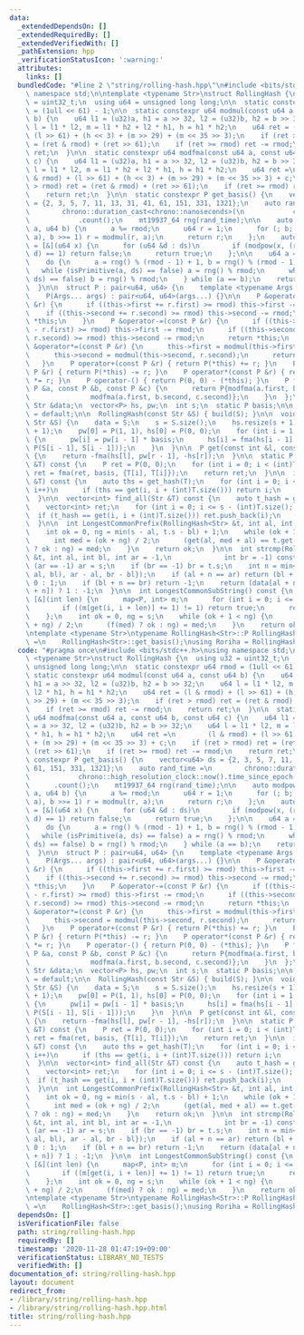 ```yaml
---
data:
  _extendedDependsOn: []
  _extendedRequiredBy: []
  _extendedVerifiedWith: []
  _pathExtension: hpp
  _verificationStatusIcon: ':warning:'
  attributes:
    links: []
  bundledCode: "#line 2 \"string/rolling-hash.hpp\"\n#include <bits/stdc++.h>\nusing\
    \ namespace std;\n\ntemplate <typename Str>\nstruct RollingHash {\n  using u32\
    \ = uint32_t;\n  using u64 = unsigned long long;\n\n  static constexpr u64 rmod\
    \ = (1ull << 61) - 1;\n\n  static constexpr u64 modmul(const u64 a, const u64\
    \ b) {\n    u64 l1 = (u32)a, h1 = a >> 32, l2 = (u32)b, h2 = b >> 32;\n    u64\
    \ l = l1 * l2, m = l1 * h2 + l2 * h1, h = h1 * h2;\n    u64 ret = (l & rmod) +\
    \ (l >> 61) + (h << 3) + (m >> 29) + (m << 35 >> 3);\n    if (ret > rmod) ret\
    \ = (ret & rmod) + (ret >> 61);\n    if (ret >= rmod) ret -= rmod;\n    return\
    \ ret;\n  }\n\n  static constexpr u64 modfma(const u64 a, const u64 b, const u64\
    \ c) {\n    u64 l1 = (u32)a, h1 = a >> 32, l2 = (u32)b, h2 = b >> 32;\n    u64\
    \ l = l1 * l2, m = l1 * h2 + l2 * h1, h = h1 * h2;\n    u64 ret =\n        (l\
    \ & rmod) + (l >> 61) + (h << 3) + (m >> 29) + (m << 35 >> 3) + c;\n    if (ret\
    \ > rmod) ret = (ret & rmod) + (ret >> 61);\n    if (ret >= rmod) ret -= rmod;\n\
    \    return ret;\n  }\n\n  static constexpr P get_basis() {\n    vector<u64> ds\
    \ = {2, 3, 5, 7, 11, 13, 31, 41, 61, 151, 331, 1321};\n    auto rand_time =\n\
    \        chrono::duration_cast<chrono::nanoseconds>(\n            chrono::high_resolution_clock::now().time_since_epoch())\n\
    \            .count();\n    mt19937_64 rng(rand_time);\n\n    auto modpow = [&](u64\
    \ a, u64 b) {\n      a %= rmod;\n      u64 r = 1;\n      for (; b; a = modmul(a,\
    \ a), b >>= 1) r = modmul(r, a);\n      return r;\n    };\n    auto isPrimitive\
    \ = [&](u64 x) {\n      for (u64 &d : ds)\n        if (modpow(x, (rmod - 1) /\
    \ d) == 1) return false;\n      return true;\n    };\n\n    u64 a = 1, b = 1;\n\
    \    do {\n      a = rng() % (rmod - 1) + 1, b = rng() % (rmod - 1) + 1;\n   \
    \   while (isPrimitive(a, ds) == false) a = rng() % rmod;\n      while (isPrimitive(b,\
    \ ds) == false) b = rng() % rmod;\n    } while (a == b);\n    return P(a, b);\n\
    \  }\n\n  struct P : pair<u64, u64> {\n    template <typename Args... args>\n\
    \    P(Args... args) : pair<u64, u64>(args...) {}\n\n    P &operator+=(const P\
    \ &r) {\n      if ((this->first += r.first) >= rmod) this->first -= rmod;\n  \
    \    if ((this->second += r.second) >= rmod) this->second -= rmod;\n      return\
    \ *this;\n    }\n    P &operator-=(const P &r) {\n      if ((this->first += rmod\
    \ - r.first) >= rmod) this->first -= rmod;\n      if ((this->second += rmod -\
    \ r.second) >= rmod) this->second -= rmod;\n      return *this;\n    }\n    P\
    \ &operator*=(const P &r) {\n      this->first = modmul(this->first, r.first);\n\
    \      this->second = modmul(this->second, r.second);\n      return *this;\n \
    \   }\n    P operator+(const P &r) { return P(*this) += r; }\n    P operator-(const\
    \ P &r) { return P(*this) -= r; }\n    P operator*(const P &r) { return P(*this)\
    \ *= r; }\n    P operator-() { return P(0, 0) - (*this); }\n    P friend fma(const\
    \ P &a, const P &b, const P &c) {\n      return P{modfma(a.first, b.first, c.first),\n\
    \               modfma(a.first, b.second, c.second)};\n    }\n  };\n\n  const\
    \ Str &data;\n  vector<P> hs, pw;\n  int s;\n  static P basis;\n\n  RollingHash()\
    \ = default;\n\n  RollingHash(const Str &S) { build(S); }\n\n  void build(const\
    \ Str &S) {\n    data = S;\n    s = S.size();\n    hs.resize(s + 1);\n    pw.resize(s\
    \ + 1);\n    pw[0] = P(1, 1), hs[0] = P(0, 0);\n    for (int i = 1; i <= s; i++)\
    \ {\n      pw[i] = pw[i - 1] * basis;\n      hs[i] = fma(hs[i - 1], basis[i],\
    \ P(S[i - 1], S[i - 1]));\n    }\n  }\n\n  P get(const int &l, const int &r) const\
    \ {\n    return -fma(hs[l], pw[r - 1], -hs[r]);\n  }\n\n  static P get_hash(Str\
    \ &T) const {\n    P ret = P(0, 0);\n    for (int i = 0; i < (int)T.size(); i++)\
    \ ret = fma(ret, basis, {T[i], T[i]});\n    return ret;\n  }\n\n  int find(Str\
    \ &T) const {\n    auto ths = get_hash(T);\n    for (int i = 0; i <= s - (int)T.size();\
    \ i++)\n      if (ths == get(i, i + (int)T.size())) return i;\n    return -1;\n\
    \  }\n\n  vector<int> find_all(Str &T) const {\n    auto t_hash = get_hash(T);\n\
    \    vector<int> ret;\n    for (int i = 0; i <= s - (int)T.size(); i++)\n    \
    \  if (t_hash == get(i, i + (int)T.size())) ret.push_back(i);\n    return ret;\n\
    \  }\n\n  int LongestCommonPrefix(RollingHash<Str> &t, int al, int bl) const {\n\
    \    int ok = 0, ng = min(s - al, t.s - bl) + 1;\n    while (ok + 1 < ng) {\n\
    \      int med = (ok + ng) / 2;\n      (get(al, med + al) == t.get(bl, med + bl)\
    \ ? ok : ng) = med;\n    }\n    return ok;\n  }\n\n  int strcmp(RollingHash<Str>\
    \ &t, int al, int bl, int ar = -1,\n             int br = -1) const {\n    if\
    \ (ar == -1) ar = s;\n    if (br == -1) br = t.s;\n    int n = min<int>({LongestCommonPrefix(t,\
    \ al, bl), ar - al, br - bl});\n    if (al + n == ar) return (bl + n == br) ?\
    \ 0 : 1;\n    if (bl + n == br) return -1;\n    return (data[al + n] < t.data[bl\
    \ + n]) ? 1 : -1;\n  }\n\n  int LongestCommonSubString() const {\n    auto f =\
    \ [&](int len) {\n      map<P, int> m;\n      for (int i = 0; i <= s - len; i++)\n\
    \        if ((m[get(i, i + len)] += 1) != 1) return true;\n      return false;\n\
    \    };\n    int ok = 0, ng = s;\n    while (ok + 1 < ng) {\n      int med = (ok\
    \ + ng) / 2;\n      (f(med) ? ok : ng) = med;\n    }\n    return ok;\n  }\n};\n\
    \ntemplate <typename Str>\ntypename RollingHash<Str>::P RollingHash<Str>::basis\
    \ =\n    RollingHash<Str>::get_basis();\nusing Roriha = RollingHash<string>;\n"
  code: "#pragma once\n#include <bits/stdc++.h>\nusing namespace std;\n\ntemplate\
    \ <typename Str>\nstruct RollingHash {\n  using u32 = uint32_t;\n  using u64 =\
    \ unsigned long long;\n\n  static constexpr u64 rmod = (1ull << 61) - 1;\n\n \
    \ static constexpr u64 modmul(const u64 a, const u64 b) {\n    u64 l1 = (u32)a,\
    \ h1 = a >> 32, l2 = (u32)b, h2 = b >> 32;\n    u64 l = l1 * l2, m = l1 * h2 +\
    \ l2 * h1, h = h1 * h2;\n    u64 ret = (l & rmod) + (l >> 61) + (h << 3) + (m\
    \ >> 29) + (m << 35 >> 3);\n    if (ret > rmod) ret = (ret & rmod) + (ret >> 61);\n\
    \    if (ret >= rmod) ret -= rmod;\n    return ret;\n  }\n\n  static constexpr\
    \ u64 modfma(const u64 a, const u64 b, const u64 c) {\n    u64 l1 = (u32)a, h1\
    \ = a >> 32, l2 = (u32)b, h2 = b >> 32;\n    u64 l = l1 * l2, m = l1 * h2 + l2\
    \ * h1, h = h1 * h2;\n    u64 ret =\n        (l & rmod) + (l >> 61) + (h << 3)\
    \ + (m >> 29) + (m << 35 >> 3) + c;\n    if (ret > rmod) ret = (ret & rmod) +\
    \ (ret >> 61);\n    if (ret >= rmod) ret -= rmod;\n    return ret;\n  }\n\n  static\
    \ constexpr P get_basis() {\n    vector<u64> ds = {2, 3, 5, 7, 11, 13, 31, 41,\
    \ 61, 151, 331, 1321};\n    auto rand_time =\n        chrono::duration_cast<chrono::nanoseconds>(\n\
    \            chrono::high_resolution_clock::now().time_since_epoch())\n      \
    \      .count();\n    mt19937_64 rng(rand_time);\n\n    auto modpow = [&](u64\
    \ a, u64 b) {\n      a %= rmod;\n      u64 r = 1;\n      for (; b; a = modmul(a,\
    \ a), b >>= 1) r = modmul(r, a);\n      return r;\n    };\n    auto isPrimitive\
    \ = [&](u64 x) {\n      for (u64 &d : ds)\n        if (modpow(x, (rmod - 1) /\
    \ d) == 1) return false;\n      return true;\n    };\n\n    u64 a = 1, b = 1;\n\
    \    do {\n      a = rng() % (rmod - 1) + 1, b = rng() % (rmod - 1) + 1;\n   \
    \   while (isPrimitive(a, ds) == false) a = rng() % rmod;\n      while (isPrimitive(b,\
    \ ds) == false) b = rng() % rmod;\n    } while (a == b);\n    return P(a, b);\n\
    \  }\n\n  struct P : pair<u64, u64> {\n    template <typename Args... args>\n\
    \    P(Args... args) : pair<u64, u64>(args...) {}\n\n    P &operator+=(const P\
    \ &r) {\n      if ((this->first += r.first) >= rmod) this->first -= rmod;\n  \
    \    if ((this->second += r.second) >= rmod) this->second -= rmod;\n      return\
    \ *this;\n    }\n    P &operator-=(const P &r) {\n      if ((this->first += rmod\
    \ - r.first) >= rmod) this->first -= rmod;\n      if ((this->second += rmod -\
    \ r.second) >= rmod) this->second -= rmod;\n      return *this;\n    }\n    P\
    \ &operator*=(const P &r) {\n      this->first = modmul(this->first, r.first);\n\
    \      this->second = modmul(this->second, r.second);\n      return *this;\n \
    \   }\n    P operator+(const P &r) { return P(*this) += r; }\n    P operator-(const\
    \ P &r) { return P(*this) -= r; }\n    P operator*(const P &r) { return P(*this)\
    \ *= r; }\n    P operator-() { return P(0, 0) - (*this); }\n    P friend fma(const\
    \ P &a, const P &b, const P &c) {\n      return P{modfma(a.first, b.first, c.first),\n\
    \               modfma(a.first, b.second, c.second)};\n    }\n  };\n\n  const\
    \ Str &data;\n  vector<P> hs, pw;\n  int s;\n  static P basis;\n\n  RollingHash()\
    \ = default;\n\n  RollingHash(const Str &S) { build(S); }\n\n  void build(const\
    \ Str &S) {\n    data = S;\n    s = S.size();\n    hs.resize(s + 1);\n    pw.resize(s\
    \ + 1);\n    pw[0] = P(1, 1), hs[0] = P(0, 0);\n    for (int i = 1; i <= s; i++)\
    \ {\n      pw[i] = pw[i - 1] * basis;\n      hs[i] = fma(hs[i - 1], basis[i],\
    \ P(S[i - 1], S[i - 1]));\n    }\n  }\n\n  P get(const int &l, const int &r) const\
    \ {\n    return -fma(hs[l], pw[r - 1], -hs[r]);\n  }\n\n  static P get_hash(Str\
    \ &T) const {\n    P ret = P(0, 0);\n    for (int i = 0; i < (int)T.size(); i++)\
    \ ret = fma(ret, basis, {T[i], T[i]});\n    return ret;\n  }\n\n  int find(Str\
    \ &T) const {\n    auto ths = get_hash(T);\n    for (int i = 0; i <= s - (int)T.size();\
    \ i++)\n      if (ths == get(i, i + (int)T.size())) return i;\n    return -1;\n\
    \  }\n\n  vector<int> find_all(Str &T) const {\n    auto t_hash = get_hash(T);\n\
    \    vector<int> ret;\n    for (int i = 0; i <= s - (int)T.size(); i++)\n    \
    \  if (t_hash == get(i, i + (int)T.size())) ret.push_back(i);\n    return ret;\n\
    \  }\n\n  int LongestCommonPrefix(RollingHash<Str> &t, int al, int bl) const {\n\
    \    int ok = 0, ng = min(s - al, t.s - bl) + 1;\n    while (ok + 1 < ng) {\n\
    \      int med = (ok + ng) / 2;\n      (get(al, med + al) == t.get(bl, med + bl)\
    \ ? ok : ng) = med;\n    }\n    return ok;\n  }\n\n  int strcmp(RollingHash<Str>\
    \ &t, int al, int bl, int ar = -1,\n             int br = -1) const {\n    if\
    \ (ar == -1) ar = s;\n    if (br == -1) br = t.s;\n    int n = min<int>({LongestCommonPrefix(t,\
    \ al, bl), ar - al, br - bl});\n    if (al + n == ar) return (bl + n == br) ?\
    \ 0 : 1;\n    if (bl + n == br) return -1;\n    return (data[al + n] < t.data[bl\
    \ + n]) ? 1 : -1;\n  }\n\n  int LongestCommonSubString() const {\n    auto f =\
    \ [&](int len) {\n      map<P, int> m;\n      for (int i = 0; i <= s - len; i++)\n\
    \        if ((m[get(i, i + len)] += 1) != 1) return true;\n      return false;\n\
    \    };\n    int ok = 0, ng = s;\n    while (ok + 1 < ng) {\n      int med = (ok\
    \ + ng) / 2;\n      (f(med) ? ok : ng) = med;\n    }\n    return ok;\n  }\n};\n\
    \ntemplate <typename Str>\ntypename RollingHash<Str>::P RollingHash<Str>::basis\
    \ =\n    RollingHash<Str>::get_basis();\nusing Roriha = RollingHash<string>;\n"
  dependsOn: []
  isVerificationFile: false
  path: string/rolling-hash.hpp
  requiredBy: []
  timestamp: '2020-11-28 01:47:19+09:00'
  verificationStatus: LIBRARY_NO_TESTS
  verifiedWith: []
documentation_of: string/rolling-hash.hpp
layout: document
redirect_from:
- /library/string/rolling-hash.hpp
- /library/string/rolling-hash.hpp.html
title: string/rolling-hash.hpp
---
```

